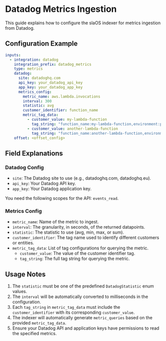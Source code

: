 # Datadog Metrics Ingestion

This guide explains how to configure the slaOS indexer for metrics ingestion from Datadog.

## Configuration Example

```yaml
inputs:
  - integration: datadog
    integration_prefix: datadog_metrics
    type: metrics
    datadog:
      site: datadoghq.com
      api_key: your_datadog_api_key
      app_key: your_datadog_app_key
      metrics_config:
        metric_name: aws.lambda.invocations
        interval: 300
        statistic: avg
        customer_identifier: function_name
        metric_tag_data:
          - customer_value: my-lambda-function
            tag_string: "function_name:my-lambda-function,environment:prod"
          - customer_value: another-lambda-function
            tag_string: "function_name:another-lambda-function,environment:staging"
    offset: <offset_config>
```

## Field Explanations

### Datadog Config

- `site`: The Datadog site to use (e.g., datadoghq.com, datadoghq.eu).
- `api_key`: Your Datadog API key.
- `app_key`: Your Datadog application key.

You need the following scopes for the API: `events_read`.

### Metrics Config

- `metric_name`: Name of the metric to ingest.
- `interval`: The granularity, in seconds, of the returned datapoints.
- `statistic`: The statistic to use (avg, min, max, or sum).
- `customer_identifier`: The tag name used to identify different customers or entities.
- `metric_tag_data`: List of tag configurations for querying the metric.
  - `customer_value`: The value of the customer identifier tag.
  - `tag_string`: The full tag string for querying the metric.

## Usage Notes

1. The `statistic` must be one of the predefined `DatadogStatistic` enum values.
2. The `interval` will be automatically converted to milliseconds in the configuration.
3. Each `tag_string` in `metric_tag_data` must include the `customer_identifier` with its corresponding `customer_value`.
4. The indexer will automatically generate `metric_queries` based on the provided `metric_tag_data`.
5. Ensure your Datadog API and application keys have permissions to read the specified metrics.
